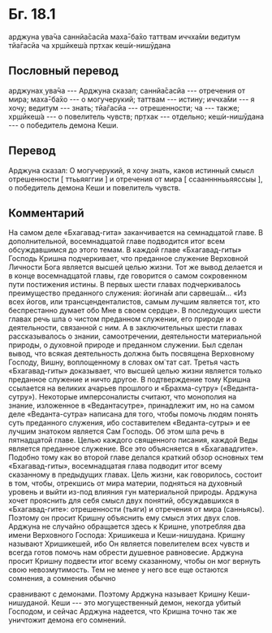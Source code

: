 # Бг. 18.1
арджуна ува̄ча
саннйа̄сасйа маха̄-ба̄хо
таттвам иччха̄ми ведитум
тйа̄гасйа ча хр̣шӣкеш́а
пр̣тхак кеш́и-нишӯдана
## Пословный перевод

арджунах̣ ува̄ча --- Арджуна сказал; саннйа̄сасйа --- отречения от мира;
маха̄-ба̄хо --- о могучерукий; таттвам --- истину; иччха̄ми --- я хочу;
ведитум --- знать; тйа̄гасйа --- отрешенности; ча --- также; хр̣шӣкеш́а ---
о повелитель чувств; пр̣тхак --- отдельно; кеш́и-нишӯдана --- о победитель
демона Кеши.

## Перевод

Арджуна сказал: О могучерукий, я хочу знать, каков истинный смысл
отрешенности \[ ттььяяггии \] и отречения от мира \[ ссааннннььяяссыы
\], о победитель демона Кеши и повелитель чувств.

## Комментарий

На самом деле «Бхагавад-гита» заканчивается на семнадцатой главе. В
дополнительной, восемнадцатой главе подводится итог всем обсуждавшимся
до этого темам. В каждой главе «Бхагавад-гиты» Господь Кришна
подчеркивает, что преданное служение Верховной Личности Бога является
высшей целью жизни. Тот же вывод делается и в конце восемнадцатой главы,
где говорится о самом сокровенном пути постижения истины. В первых шести
главах подчеркивалось преимущество преданного служения: йогина̄м апи
сарвеша̄м... «Из всех йогов, или трансценденталистов, самым лучшим
является тот, кто беспрестанно думает обо Мне в своем сердце». В
последующих шести главах речь шла о чистом преданном служении, его
природе и о деятельности, связанной с ним. А в заключительных шести
главах рассказывалось о знании, самоотречении, деятельности материальной
природы, о духовной природе и преданном служении. Был сделан вывод, что
всякая деятельность должна быть посвящена Верховному Господу, Вишну,
воплощенному в словах ом̇ тат сат. Третья часть «Бхагавад-гиты»
доказывает, что высшей целью жизни является только преданное служение и
ничто другое. В подтверждение тому Кришна ссылается на великих ачарьев
прошлого и «Брахма-сутру» («Веданта-сутру»). Некоторые имперсоналисты
считают, что монополия на знание, изложенное в «Ведантасутре»,
принадлежит им, но на самом деле «Веданта-сутра» написана для того,
чтобы помочь людям понять суть преданного служения, ибо составителем
«Веданта-сутры» и ее лучшим знатоком является Сам Господь. Об этом шла
речь в пятнадцатой главе. Целью каждого священного писания, каждой Веды
является преданное служение. Все это объясняется в «Бхагавадгите».
Подобно тому как во второй главе делался краткий обзор основных тем
«Бхагавад-гиты», восемнадцатая глава подводит итог всему сказанному в
предыдущих главах. Цель жизни, как говорилось, состоит в том, чтобы,
отрекшись от мира материи, подняться на духовный уровень и выйти из-под
влияния гун материальной природы. Арджуна хочет прояснить для себя смысл
двух понятий, обсуждавшихся в «Бхагавад-гите»: отрешенности (тьяги) и
отречения от мира (санньясы). Поэтому он просит Кришну объяснить ему
смысл этих двух слов. Арджуна не случайно обращается здесь к Кришне,
употребляя два имени Верховного Господа: Хришикеша и Кеши-нишудана.
Кришну называют Хришикешей, ибо Он является повелителем всех чувств и
всегда готов помочь нам обрести душевное равновесие. Арджуна просит
Кришну подвести итог всему сказанному, чтобы он мог вернуть свою
невозмутимость. Тем не менее у него все еще остаются сомнения, а
сомнения обычно

сравнивают с демонами. Поэтому Арджуна называет Кришну Кеши-нишуданой.
Кеши --- это могущественный демон, некогда убитый Господом, и сейчас
Арджуна надеется, что Кришна точно так же уничтожит демона его сомнений.
